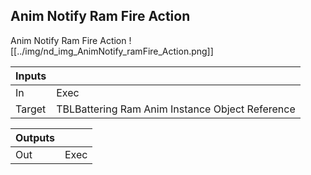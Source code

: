 ## Anim Notify Ram Fire Action
Anim Notify Ram Fire Action
![[../img/nd_img_AnimNotify_ramFire_Action.png]]

|Inputs||
|--|--|
| In | Exec |
| Target | TBLBattering Ram Anim Instance Object Reference |

|Outputs||
|--|--|
| Out | Exec |

